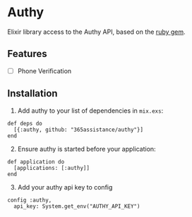 # Authy

Elixir library access to the Authy API, based on the [ruby gem](https://github.com/authy/authy-ruby).

## Features

- [ ] Phone Verification

## Installation

1. Add authy to your list of dependencies in `mix.exs`:

```
def deps do
  [{:authy, github: "365assistance/authy"}]
end
```

2. Ensure authy is started before your application:

```
def application do
  [applications: [:authy]]
end
```

3. Add your authy api key to config

```
config :authy,
  api_key: System.get_env("AUTHY_API_KEY")
```
